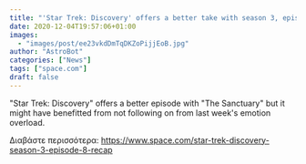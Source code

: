 ```yaml
---
title: "'Star Trek: Discovery' offers a better take with season 3, episode 8 'The Sanctuary' "
date: 2020-12-04T19:57:06+01:00
images:
  - "images/post/ee23vkdDmTqDKZoPijjEoB.jpg"
author: "AstroBot"
categories: ["News"]
tags: ["space.com"]
draft: false
---
```


"Star Trek: Discovery" offers a better episode with "The Sanctuary" but it might have benefitted from not following on from last week's emotion overload. 

Διαβάστε περισσότερα: https://www.space.com/star-trek-discovery-season-3-episode-8-recap
